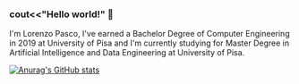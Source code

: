 ### cout<<"Hello world!" 👋

I'm Lorenzo Pasco, I've earned a Bachelor Degree of Computer Engineering in 2019 at University of Pisa and I'm currently studying for Master Degree in Artificial Intelligence and Data Engineering at University of Pisa.

[![Anurag's GitHub stats](https://github-readme-stats.vercel.app/api?username=lorepas&count_private=true&show_icons=true&theme=gruvbox)](https://github.com/anuraghazra/github-readme-stats)

<!--
**lorepas/lorepas** is a ✨ _special_ ✨ repository because its `README.md` (this file) appears on your GitHub profile.

Here are some ideas to get you started:

- 🔭 I’m currently working on ...
- 🌱 I’m currently learning ...
- 👯 I’m looking to collaborate on ...
- 🤔 I’m looking for help with ...
- 💬 Ask me about ...
- 📫 How to reach me: ...
- 😄 Pronouns: ...
- ⚡ Fun fact: ...
-->
